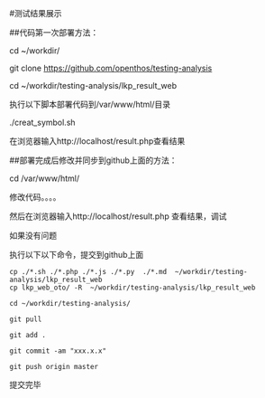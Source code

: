 #测试结果展示



##代码第一次部署方法：

cd ~/workdir/ 

git clone https://github.com/openthos/testing-analysis 

cd ~/workdir/testing-analysis/lkp_result_web 

执行以下脚本部署代码到/var/www/html/目录 

./creat_symbol.sh 

在浏览器输入http://localhost/result.php查看结果 


##部署完成后修改并同步到github上面的方法： 

cd /var/www/html/ 


修改代码。。。。 

然后在浏览器输入http://localhost/result.php 查看结果，调试 



如果没有问题 

执行以下以下命令，提交到github上面 


```
cp ./*.sh ./*.php ./*.js ./*.py  ./*.md  ~/workdir/testing-analysis/lkp_result_web                
cp lkp_web_oto/ -R  ~/workdir/testing-analysis/lkp_result_web

cd ~/workdir/testing-analysis/ 

git pull 

git add . 

git commit -am "xxx.x.x" 

git push origin master 
```


提交完毕 
